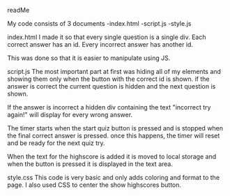 readMe

My code consists of 3 documents
-index.html
-script.js
-style.js

index.html
I made it so that every single question is a single div. Each correct answer has an id.
Every incorrect answer has another id.

This was done so that it is easier to manipulate using JS.


script.js
The most important part at first was hiding all of my elements and showing them only when the button with the correct id is shown. if the answer is correct the current question is hidden and the next question is shown. 

If the answer is incorrect a hidden div containing the text "incorrect try again!" will display for every wrong answer.

The timer starts when the start quiz button is pressed and is stopped when the final correct answer is pressed. once this happens, the timer will reset and be ready for the next quiz try.

When the text for the highscore is added it is moved to local storage and when the button is pressed it is displayed in the text area. 


style.css
This code is very basic and only adds coloring and format to the page. 
I also used CSS to center the show highscores button.